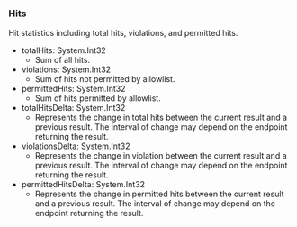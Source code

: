 ### Hits
Hit statistics including total hits, violations, and permitted hits.

- totalHits: System.Int32
  - Sum of all hits.
- violations: System.Int32
  - Sum of hits not permitted by allowlist.
- permittedHits: System.Int32
  - Sum of hits permitted by allowlist.
- totalHitsDelta: System.Int32
  - Represents the change in total hits between the current
result and a previous result.
The interval of change may depend on the endpoint returning the result.
- violationsDelta: System.Int32
  - Represents the change in violation between the current
result and a previous result.
The interval of change may depend on the endpoint returning the result.
- permittedHitsDelta: System.Int32
  - Represents the change in permitted hits between the current
result and a previous result.
The interval of change may depend on the endpoint returning the result.
